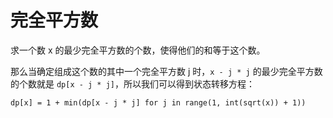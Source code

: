 # 完全平方数

求一个数 x 的最少完全平方数的个数，使得他们的和等于这个数。

那么当确定组成这个数的其中一个完全平方数 j 时，`x - j * j` 的最少完全平方数的个数就是 `dp[x - j * j]`，所以我们可以得到状态转移方程：

```
dp[x] = 1 + min(dp[x - j * j] for j in range(1, int(sqrt(x)) + 1))
```